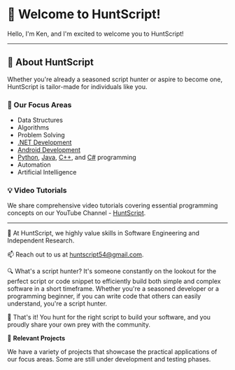 # 👋 Welcome to HuntScript!

Hello, I'm Ken, and I'm excited to welcome you to HuntScript!

---

## 🎯 About HuntScript

Whether you're already a seasoned script hunter or aspire to become one, HuntScript is tailor-made for individuals like you.

### 👀 Our Focus Areas

- Data Structures
- Algorithms
- Problem Solving
- [.NET Development](https://learn.microsoft.com/en-us/dotnet/)
- [Android Development](https://developer.android.com/get-started/overview)
- [Python](https://www.python.org/), [Java](https://docs.oracle.com/javase/8/docs/), [C++](https://cplusplus.com/), and [C#](https://learn.microsoft.com/en-us/dotnet/csharp/) programming
- Automation
- Artificial Intelligence

### 💡 Video Tutorials

We share comprehensive video tutorials covering essential programming concepts on our YouTube Channel - [HuntScript](https://www.youtube.com/channel/UCsrpb6yzAOAjgp5jWqajVOQ).

---

🌱 At HuntScript, we highly value skills in Software Engineering and Independent Research.

📫 Reach out to us at huntscript54@gmail.com.

🔍 What's a script hunter? It's someone constantly on the lookout for the perfect script or code snippet to efficiently build both simple and complex software in a short timeframe. Whether you're a seasoned developer or a programming beginner, if you can write code that others can easily understand, you're a script hunter.

🚀 That's it! You hunt for the right script to build your software, and you proudly share your own prey with the community.

📂 **Relevant Projects**

We have a variety of projects that showcase the practical applications of our focus areas.
Some are still under development and testing phases. 

<!---
📂 **Relevant Projects**

Here at HuntScript, we have a variety of projects that showcase the practical applications of our focus areas:

- **Algorithm Visualizer**: A tool to help you visualize and understand various algorithms in real-time.
- **Automated Task Scheduler**: A project demonstrating how to automate repetitive tasks using Python and .NET.
- **AI Chatbot**: An artificial intelligence project developed with Python and integrated into an Android app.
- **Code Snippet Library**: A curated collection of useful code snippets in Python, Java, C++, and C# that you can use in your projects.
- **Mobile App Development**: Several Android apps showcasing different features and capabilities built using best practices in Android development.

These projects are designed to help you apply what you learn and contribute to the community.

Happy hunting!
--->

<!---
- 💞️ I’m looking to collaborate on projects related to programming. 
huntscript/huntscript is a ✨ special ✨ repository because its `README.md` (this file) appears on your GitHub profile.
You can click the Preview link to take a look at your changes.
--->

